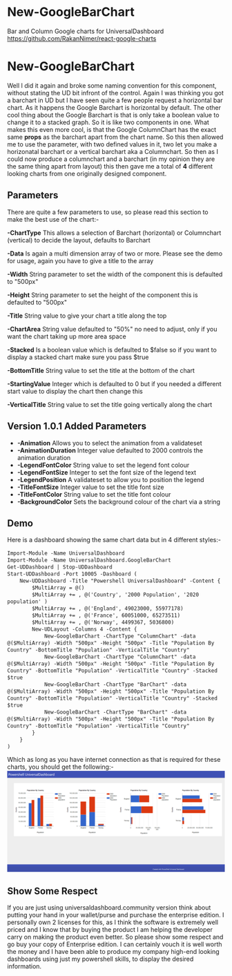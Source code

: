 # New-GoogleBarChart
Bar and Column Google charts for UniversalDashboard https://github.com/RakanNimer/react-google-charts

# New-GoogleBarChart
Well I did it again and broke some naming convention for this component, without stating the UD bit infront of the control.  Again
I was thinking you got a barchart in UD but I have seen quite a few people request a horizontal bar chart.  As it happens the 
Google Barchart is horizontal by default. The other cool thing about the Google Barchart is that is only take a boolean value to
change it to a stacked graph.  So it is like two components in one.  What makes this even more cool, is that the Google ColumnChart
has the exact same **props** as the barchart apart from the chart name. So this then allowed me to use the parameter, with two
defined values in it, two let you make a horizonatal barchart or a vertical barchart aka a Columnchart. So then as I could now
produce a columnchart and a barchart (in my opinion they are the same thing apart from layout) this then gave me a total of **4**
different looking charts from one originally designed component.

## Parameters
There are quite a few parameters to use, so please read this section to make the best use of the chart:-

**-ChartType** 
This allows a selection of Barchart (horizontal) or Columnchart (vertical) to decide the layout, defaults to Barchart

**-Data** 
 Is again a multi dimension array of two or more. Please see the demo for usage, again you have to give a title to the array

**-Width** 
 String parameter to set the width of the component this is defaulted to "500px"

**-Height** 
 String parameter to set the height of the component this is defaulted to "500px"

**-Title** 
 String value to give your chart a title along the top

**-ChartArea**
 String value defaulted to "50%" no need to adjust, only if you want the chart taking up more area space

**-Stacked** 
 Is a boolean value which is defaulted to $false so if you want to display a stacked chart make sure you pass $true

**-BottomTitle** 
 String value to set the title at the bottom of the chart

**-StartingValue** 
 Integer which is defaulted to 0 but if you needed a different start value to display the chart then change this

**-VerticalTitle** 
 String value to set the title going vertically along the chart

## Version 1.0.1 Added Parameters
* **-Animation** Allows you to select the animation from a validateset
* **-AnimationDuration** Integer value defaulted to 2000 controls the animation duration
* **-LegendFontColor** String value to set the legend font colour
* **-LegendFontSize** Integer to set the font size of the legend text
* **-LegendPosition** A validateset to allow you to position the legend
* **-TitleFontSize** Integer value to set the title font size
* **-TitleFontColor** String value to set the title font colour
* **-BackgroundColor** Sets the background colour of the chart via a string

## Demo
Here is a dashboard showing the same chart data but in 4 different styles:-
```
Import-Module -Name UniversalDashboard
Import-Module -Name UniversalDashboard.GoogleBarChart
Get-UDDashboard | Stop-UDDashboard
Start-UDDashboard -Port 10005 -Dashboard (
    New-UDDashboard -Title "Powershell UniversalDashboard" -Content {
        $MultiArray = @()
        $MultiArray += , @('Country', '2000 Population', '2020 population' )
        $MultiArray += , @('England', 49023000, 55977178)
        $MultiArray += , @('France', 60051000, 65273511)
        $MultiArray += , @('Norway', 4499367, 5036800)
        New-UDLayout -Columns 4 -Content {
            New-GoogleBarChart -ChartType "ColumnChart" -data @($MultiArray) -Width "500px" -Height "500px" -Title "Population By Country" -BottomTitle "Population" -VerticalTitle "Country"
            New-GoogleBarChart -ChartType "ColumnChart" -data @($MultiArray) -Width "500px" -Height "500px" -Title "Population By Country" -BottomTitle "Population" -VerticalTitle "Country" -Stacked $true
            New-GoogleBarChart -ChartType "BarChart" -data @($MultiArray) -Width "500px" -Height "500px" -Title "Population By Country" -BottomTitle "Population" -VerticalTitle "Country" -Stacked $true
            New-GoogleBarChart -ChartType "BarChart" -data @($MultiArray) -Width "500px" -Height "500px" -Title "Population By Country" -BottomTitle "Population" -VerticalTitle "Country"
        }
    }
)

```

Which as long as you have internet connection as that is required for these charts, you should get the following:-
![placeholder](https://raw.githubusercontent.com/psDevUK/New-GoogleBarChart/master/Demo.png
"Demonstration Charts")

## Show Some Respect
If you are just using universaldashboard.community version think about putting your hand in your wallet/purse and purchase the
enterprise edition.  I personally own 2 licenses for this, as I think the software is extremely well priced and I know that 
by buying the product I am helping the developer carry on making the product even better.  So please show some respect and 
go buy your copy of Enterprise edition. I can certainly vouch it is well worth the money and I have been able to produce my
company high-end looking dashboards using just my powershell skills, to display the desired information.
